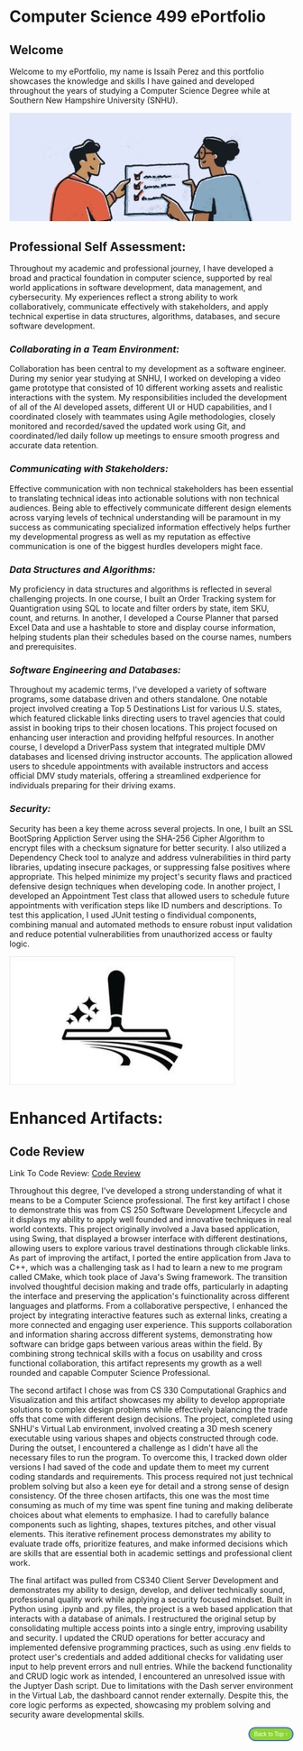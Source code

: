 # **Computer Science 499 ePortfolio**


## **Welcome**
Welcome to my ePortfolio, my name is Issaih Perez and this portfolio showcases
the knowledge and skills I have gained and developed throughout the years of
studying a Computer Science Degree while at Southern New Hampshire University (SNHU).


<img src="assets/images/selfassessment.jpg" alt="Professional Self Assessment Picture" width="500">

## **Professional Self Assessment:**
Throughout my academic and professional journey, I have developed a broad and practical
foundation in computer science, supported by real world applications in software development,
data management, and cybersecurity. My experiences reflect a strong ability to work
collaboratively, communicate effectively with stakeholders, and apply technical expertise in
data structures, algorithms, databases, and secure software development.


### ***Collaborating in a Team Environment:***
Collaboration has been central to my development as a software engineer. During my senior year
studying at SNHU, I worked on developing a video game prototype that consisted of 10 different working
assets and realistic interactions with the system. My responsibilities included the development of all
of the AI developed assets, different UI or HUD capabilities, and I coordinated closely with teammates
using Agile methodologies, closely monitored and recorded/saved the updated work using Git, and
coordinated/led daily follow up meetings to ensure smooth progress and accurate data retention.


### ***Communicating with Stakeholders:***
Effective communication with non technical stakeholders has been essential to translating technical
ideas into actionable solutions with non technical audiences. Being able to effectively communicate
different design elements across varying levels of technical understanding will be paramount in my
success as communicating specialized information effectively helps further my developmental progress
as well as my reputation as effective communication is one of the biggest hurdles developers might face.

### ***Data Structures and Algorithms:***
My proficiency in data structures and algorithms is reflected in several challenging projects. In one
course, I built an Order Tracking system for Quantigration using SQL to locate and filter orders by state,
item SKU, count, and returns. In another, I developed a Course Planner that parsed Excel Data and use a 
hashtable to store and display course information, helping students plan their schedules based on the course
names, numbers and prerequisites. 

### ***Software Engineering and Databases:***
Throughout my academic terms, I've developed a variety of software programs, some database driven and others
standalone. One notable project involved creating a Top 5 Destinations List for various U.S. states, which
featured clickable links directing users to travel agencies that could assist in booking trips to their chosen
locations. This project focused on enhancing user interaction and providing helfpful resources. In another course,
I developd a DriverPass system that integrated multiple DMV databases and licensed driving instructor accounts. 
The application allowed users to shcedule appointments with available instructors and access official DMV study
materials, offering a streamlined exdperience for individuals preparing for their driving exams.

### ***Security:***
Security has been a key theme across several projects. In one, I built an SSL BootSpring Appliction Server using
the SHA-256 Cipher Algorithm to encrypt files with a checksum signature for better security. I also utilized a
Dependency Check tool to analyze and address vulnerabilities in third party libraries, updating insecure packages,
or suppressing false positives where appropriate. This helped minimize my project's security flaws and practiced
defensive design techniques when developing code. In another project, I developed an Appointment Test class that
allowed users to schedule future appointments with verification steps like ID numbers and descriptions. To test this
application, I used JUnit testing o findividual components, combining manual and automated methods to ensure
robust input validation and reduce potential vulnerabilities from unauthorized access or faulty logic. 


<img src="assets/images/cleanandpolish.jpg" alt="Clean and Polish Picture" width="400">

# **Enhanced Artifacts:**


## **Code Review**
Link To Code Review: [Code Review](https://www.youtube.com/watch?v=Prg9hNZymoQ)

Throughout this degree, I've developed a strong understanding of what it means to be a Computer Science
professional. The first key artifact I chose to demonstrate this was from CS 250 Software Development Lifecycle and it
displays my ability to apply well founded and innovative techniques in real world contexts. This project originally
involved a Java based application, using Swing, that displayed a browser interface with different destinations, allowing
users to explore various travel destinations through clickable links. As part of improving the artifact, I ported
the entire application from Java to C++, which was a challenging task as I had to learn a new to me program called
CMake, which took place of Java's Swing framework. The transition involved thoughtful decision making and trade offs,
particularly in adapting the interface and preserving the application's fuinctionality across different languages and
platforms. From a collaborative perspective, I enhanced the project by integrating interactive features such as external
links, creating a more connected and engaging user experience. This supports collaboration and information sharing
accross different systems, demonstrating how software can bridge gaps between various areas within the field. By combining
strong technical skills with a focus on usability and cross functional collaboration, this artifact represents my growth
as a well rounded and capable Computer Science Professional.

The second artifact I chose was from CS 330 Computational Graphics and Visualization and this artifact showcases my ability
to develop appropriate solutions to complex design problems while effectively balancing the trade offs that come with
different design decisions. The project, completed using SNHU's Virtual Lab environment, involved creating a 3D mesh
scenery executable using various shapes and objects constructed through code. During the outset, I encountered a
challenge as I didn't have all the necessary files to run the program. To overcome this, I tracked down older versions
I had saved of the code and update them to meet my current coding standards and requirements. This process required
not just technical problem solving but also a keen eye for detail and a strong sense of design consistency. Of the 
three chosen artifacts, this one was the most time consuming as much of my time was spent fine tuning and making
deliberate choices about what elements to emphasize. I had to carefully balance components such as lighting, shapes, 
textures pitches, and other visual elements. This iterative refinement process demonstrates my ability to evaluate trade 
offs, prioritize features, and make informed decisions which are skills that are essential both in academic settings and
professional client work. 

The final artifact was pulled from CS340 Client Server Development and demonstrates my ability to design, develop, and
deliver technically sound, professional quality work while applying a security focused mindset. Built in Python using
.ipynb and .py files, the project is a web based application that interacts with a database of animals. I restructured
the original setup by consolidating multiple access points into a single entry, improving usability and security. I updated
the CRUD operations for better accuracy and implemented defensive programming practices, such as using .env fields to
protect user's credentials and added additional checks for validating user input to help prevent errors and null entries.
While the backend functionality and CRUD logic work as intended, I encountered an unresolved issue with the Juptyer Dash script.
Due to limitations with the Dash server environment in the Virtual Lab, the dashboard cannot render externally. Despite this,
the core logic performs as expected, showcasing my problem solving and security aware developmental skills. 

<div style="text-align: right;">
    <a href="#">
        <button style="font-size: 10px; font-weight: 500; background: #8CD633; color: #ffffff; border-radius: 50px; border-style: solid; border-color: #4169e1; padding: 5px 8px;">Back to Top &#8593;</button>
    </a>
</div>